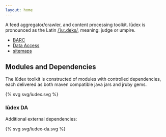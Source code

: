 ```yaml
---
layout: home
---
```


A feed aggregator/crawler, and content processing toolkit. Iūdex is
pronounced as the Latin [/ˈjuː.deks/][wiki-ogg], meaning: judge or
umpire.

[wiki-ogg]: http://upload.wikimedia.org/wikipedia/commons/9/92/La-cls-iudex.ogg

* [BARC](/barc.html)
* [Data Access](/da.html)
* [sitemaps](/sitemap.html)

## Modules and Dependencies

The Iūdex toolkit is constructed of modules with controlled dependencies,
each delivered as both maven compatible java jars and jruby gems.

{% svg svg/iudex.svg %}

### Iūdex DA

Additional external dependencies:

{% svg svg/iudex-da.svg %}

